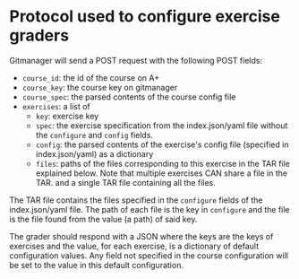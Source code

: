 # Protocol used to configure exercise graders

Gitmanager will send a POST request with the following POST fields:
* `course_id`: the id of the course on A+
* `course_key`: the course key on gitmanager
* `course_spec`: the parsed contents of the course config file
* `exercises`: a list of
    * `key`: exercise key
    * `spec`: the exercise specification from the index.json/yaml file without
    the `configure` and `config` fields.
    * `config`: the parsed contents of the exercise's config file (specified in
    index.json/yaml) as a dictionary
    * `files`: paths of the files corresponding to this exercise in the TAR
    file explained below. Note that multiple exercises CAN share a file in the
    TAR.
and a single TAR file containing all the files.

The TAR file contains the files specified in the `configure` fields of the
index.json/yaml file. The path of each file is the key in `configure` and the
file is the file found from the value (a path) of said key.

The grader should respond with a JSON where the keys are the keys of exercises
and the value, for each exercise, is a dictionary of default configuration
values. Any field not specified in the course configuration will be set to
the value in this default configuration.

